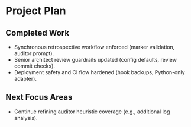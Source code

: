 # Project Plan

## Completed Work
- Synchronous retrospective workflow enforced (marker validation, auditor prompt).
- Senior architect review guardrails updated (config defaults, review commit checks).
- Deployment safety and CI flow hardened (hook backups, Python-only adapter).

## Next Focus Areas
- Continue refining auditor heuristic coverage (e.g., additional log analysis).
